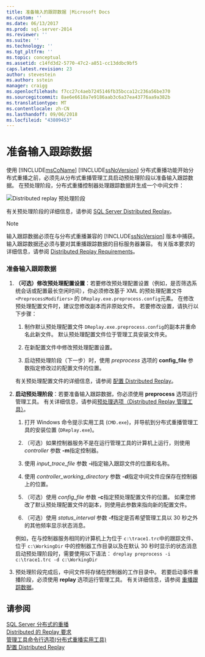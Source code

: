 ```yaml
---
title: 准备输入的跟踪数据 |Microsoft Docs
ms.custom: ''
ms.date: 06/13/2017
ms.prod: sql-server-2014
ms.reviewer: ''
ms.suite: ''
ms.technology: ''
ms.tgt_pltfrm: ''
ms.topic: conceptual
ms.assetid: c14fd3d2-5770-47c2-a851-cc13ddbc9bf5
caps.latest.revision: 23
author: stevestein
ms.author: sstein
manager: craigg
ms.openlocfilehash: f7cc27c4aeb7245146fb35bcca12c236a56be370
ms.sourcegitcommit: 8ae6e6618a7e9186aab3c6a37ea43776aa9a382b
ms.translationtype: MT
ms.contentlocale: zh-CN
ms.lasthandoff: 09/06/2018
ms.locfileid: "43809453"
---
```

# <a name="prepare-the-input-trace-data"></a>准备输入跟踪数据
  使用 [!INCLUDE[msCoName](../../includes/msconame-md.md)] [!INCLUDE[ssNoVersion](../../../includes/ssnoversion-md.md)] 分布式重播功能开始分布式重播之前，必须先从分布式重播管理工具启动预处理阶段以准备输入跟踪数据。 在预处理阶段，分布式重播控制器处理跟踪数据并生成一个中间文件：  
  
 ![Distributed replay 预处理阶段](../../database-engine/media/preprocess.gif "Distributed replay 预处理阶段")  
  
 有关预处理阶段的详细信息，请参阅 [SQL Server Distributed Replay](sql-server-distributed-replay.md)。  
  
> [!NOTE]  
>  输入跟踪数据必须在与分布式重播兼容的 [!INCLUDE[ssNoVersion](../../../includes/ssnoversion-md.md)] 版本中捕获。 输入跟踪数据还必须与要对其重播跟踪数据的目标服务器兼容。 有关版本要求的详细信息，请参阅 [Distributed Replay Requirements](distributed-replay-requirements.md)。  
  
### <a name="to-prepare-the-input-trace-data"></a>准备输入跟踪数据  
  
1.  **（可选）修改预处理配置设置**：若要修改预处理配置设置（例如，是否筛选系统会话或配置最长空闲时间），你必须修改基于 XML 的预处理配置文件 `<PreprocessModifiers>` 的 `DReplay.exe.preprocess.config`元素。 在修改预处理配置文件时，建议您修改副本而非原始文件。 若要修改设置，请执行以下步骤：  
  
    1.  制作默认预处理配置文件 `DReplay.exe.preprocess.config`的副本并重命名此新文件。 默认预处理配置文件位于管理工具安装文件夹。  
  
    2.  在新配置文件中修改预处理配置设置。  
  
    3.  启动预处理阶段（下一步）时，使用 *preprocess* 选项的 **config_file** 参数指定修改过的配置文件的位置。  
  
     有关预处理配置文件的详细信息，请参阅 [配置 Distributed Replay](configure-distributed-replay.md)。  
  
2.  **启动预处理阶段**：若要准备输入跟踪数据，你必须使用 **preprocess** 选项运行管理工具。 有关详细信息，请参阅[预处理选项（Distributed Replay 管理工具）](preprocess-option-distributed-replay-administration-tool.md)。  
  
    1.  打开 Windows 命令提示实用工具 (`CMD.exe`)，并导航到分布式重播管理工具的安装位置 (`DReplay.exe`)。  
  
    2.  （可选）如果控制器服务不是在运行管理工具的计算机上运行，则使用 *controller* 参数 **-m**指定控制器。  
  
    3.  使用 *input_trace_file* 参数 **-i**指定输入跟踪文件的位置和名称。  
  
    4.  使用 *controller_working_directory* 参数 **-d**指定中间文件应保存在控制器上的位置。  
  
    5.  （可选）使用 *config_file* 参数 **-c**指定预处理配置文件的位置。 如果您修改了默认预处理配置文件的副本，则使用此参数来指向新的配置文件。  
  
    6.  （可选）使用 *status_interval* 参数 **-f**指定是否希望管理工具以 30 秒之外的其他频率显示状态消息。  
  
     例如，在与控制器服务相同的计算机上为位于 `c:\trace1.trc`中的跟踪文件、位于 `c:\WorkingDir` 中的控制器工作目录以及在默认 30 秒时显示的状态消息启动预处理阶段时，需要使用以下语法： `dreplay preprocess -i c:\trace1.trc -d c:\WorkingDir`  
  
3.  预处理阶段完成后，中间文件将存储在控制器的工作目录中。 若要启动事件重播阶段，必须使用 **replay** 选项运行管理工具。 有关详细信息，请参阅 [重播跟踪数据](replay-trace-data.md)。  
  
## <a name="see-also"></a>请参阅  
 [SQL Server 分布式的重播](sql-server-distributed-replay.md)   
 [Distributed 的 Replay 要求](distributed-replay-requirements.md)   
 [管理工具命令行选项&#40;分布式重播实用工具&#41;](administration-tool-command-line-options-distributed-replay-utility.md)   
 [配置 Distributed Replay](configure-distributed-replay.md)  
  
  
